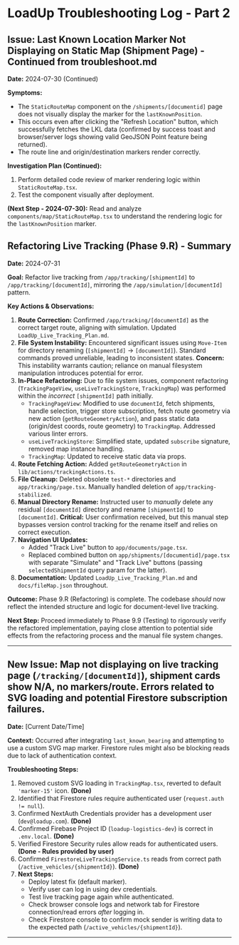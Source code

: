# LoadUp Troubleshooting Log - Part 2

## Issue: Last Known Location Marker Not Displaying on Static Map (Shipment Page) - Continued from troubleshoot.md

**Date:** 2024-07-30 (Continued)

**Symptoms:**
- The `StaticRouteMap` component on the `/shipments/[documentid]` page does not visually display the marker for the `lastKnownPosition`.
- This occurs even after clicking the "Refresh Location" button, which successfully fetches the LKL data (confirmed by success toast and browser/server logs showing valid GeoJSON Point feature being returned).
- The route line and origin/destination markers render correctly.

**Investigation Plan (Continued):**
1.  Perform detailed code review of marker rendering logic within `StaticRouteMap.tsx`.
2.  Test the component visually after deployment.

**(Next Step - 2024-07-30):** Read and analyze `components/map/StaticRouteMap.tsx` to understand the rendering logic for the `lastKnownPosition` marker.

## Refactoring Live Tracking (Phase 9.R) - Summary

**Date:** 2024-07-31

**Goal:** Refactor live tracking from `/app/tracking/[shipmentId]` to `/app/tracking/[documentId]`, mirroring the `/app/simulation/[documentId]` pattern.

**Key Actions & Observations:**

1.  **Route Correction:** Confirmed `/app/tracking/[documentId]` as the correct target route, aligning with simulation. Updated `LoadUp_Live_Tracking_Plan.md`.
2.  **File System Instability:** Encountered significant issues using `Move-Item` for directory renaming (`[shipmentId]` -> `[documentId]`). Standard commands proved unreliable, leading to inconsistent states. **Concern:** This instability warrants caution; reliance on manual filesystem manipulation introduces potential for error.
3.  **In-Place Refactoring:** Due to file system issues, component refactoring (`TrackingPageView`, `useLiveTrackingStore`, `TrackingMap`) was performed within the *incorrect* `[shipmentId]` path initially.
    *   `TrackingPageView`: Modified to use `documentId`, fetch shipments, handle selection, trigger store subscription, fetch route geometry via new action (`getRouteGeometryAction`), and pass static data (origin/dest coords, route geometry) to `TrackingMap`. Addressed various linter errors.
    *   `useLiveTrackingStore`: Simplified state, updated `subscribe` signature, removed map instance handling.
    *   `TrackingMap`: Updated to receive static data via props.
4.  **Route Fetching Action:** Added `getRouteGeometryAction` in `lib/actions/trackingActions.ts`.
5.  **File Cleanup:** Deleted obsolete `test-*` directories and `app/tracking/page.tsx`. Manually handled deletion of `app/tracking-stabilized`.
6.  **Manual Directory Rename:** Instructed user to *manually* delete any residual `[documentId]` directory and rename `[shipmentId]` to `[documentId]`. **Critical:** User confirmation received, but this manual step bypasses version control tracking for the rename itself and relies on correct execution.
7.  **Navigation UI Updates:**
    *   Added "Track Live" button to `app/documents/page.tsx`.
    *   Replaced combined button on `app/shipments/[documentid]/page.tsx` with separate "Simulate" and "Track Live" buttons (passing `selectedShipmentId` query param for the latter).
8.  **Documentation:** Updated `LoadUp_Live_Tracking_Plan.md` and `docs/fileMap.json` throughout.

**Outcome:** Phase 9.R (Refactoring) is complete. The codebase *should* now reflect the intended structure and logic for document-level live tracking.

**Next Step:** Proceed immediately to Phase 9.9 (Testing) to rigorously verify the refactored implementation, paying close attention to potential side effects from the refactoring process and the manual file system changes.

---

## New Issue: Map not displaying on live tracking page (`/tracking/[documentId]`), shipment cards show N/A, no markers/route. Errors related to SVG loading and potential Firestore subscription failures.

**Date:** [Current Date/Time]

**Context:** Occurred after integrating `last_known_bearing` and attempting to use a custom SVG map marker. Firestore rules might also be blocking reads due to lack of authentication context.

**Troubleshooting Steps:**
1.  Removed custom SVG loading in `TrackingMap.tsx`, reverted to default `'marker-15'` icon. **(Done)**
2.  Identified that Firestore rules require authenticated user (`request.auth != null`).
3.  Confirmed NextAuth Credentials provider has a development user (`dev@loadup.com`). **(Done)**
4.  Confirmed Firebase Project ID (`loadup-logistics-dev`) is correct in `.env.local`. **(Done)**
5.  Verified Firestore Security rules allow reads for authenticated users. **(Done - Rules provided by user)**
6.  Confirmed `FirestoreLiveTrackingService.ts` reads from correct path (`/active_vehicles/{shipmentId}`). **(Done)**
7.  **Next Steps:**
    - Deploy latest fix (default marker).
    - Verify user can log in using dev credentials.
    - Test live tracking page again while authenticated.
    - Check browser console logs and network tab for Firestore connection/read errors *after* logging in.
    - Check Firestore console to confirm mock sender is writing data to the expected path (`/active_vehicles/{shipmentId}`).

---
